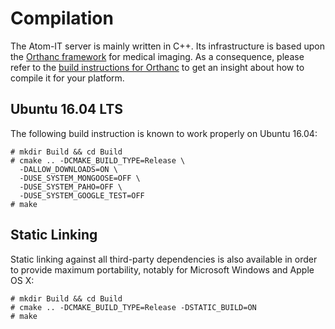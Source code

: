 Compilation
===========

The Atom-IT server is mainly written in C++. Its infrastructure is
based upon the [Orthanc framework](https://www.orthanc-server.com/)
for medical imaging. As a consequence, please refer to the
[build instructions for Orthanc](https://bitbucket.org/sjodogne/orthanc/src/default/LinuxCompilation.txt?fileviewer=file-view-default)
to get an insight about how to compile it for your platform.


Ubuntu 16.04 LTS
----------------

The following build instruction is known to work properly on Ubuntu
16.04:

```
# mkdir Build && cd Build
# cmake .. -DCMAKE_BUILD_TYPE=Release \
  -DALLOW_DOWNLOADS=ON \
  -DUSE_SYSTEM_MONGOOSE=OFF \
  -DUSE_SYSTEM_PAHO=OFF \
  -DUSE_SYSTEM_GOOGLE_TEST=OFF
# make
```


Static Linking
--------------

Static linking against all third-party dependencies is also available
in order to provide maximum portability, notably for Microsoft Windows
and Apple OS X:

```
# mkdir Build && cd Build
# cmake .. -DCMAKE_BUILD_TYPE=Release -DSTATIC_BUILD=ON
# make
```
